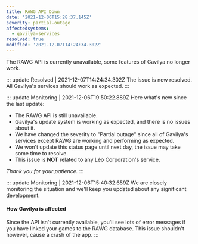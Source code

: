 ```yaml
---
title: RAWG API Down
date: '2021-12-06T15:28:37.145Z'
severity: partial-outage
affectedsystems:
  - gavilya-services
resolved: true
modified: '2021-12-07T14:24:34.302Z'
---
```

The RAWG API is currently unavailable, some features of Gavilya no longer work.

<!--- language code: en -->
::: update Resolved | 2021-12-07T14:24:34.302Z
The issue is now resolved. All Gavilya's services should work as expected.
:::

::: update Monitoring | 2021-12-06T19:50:22.889Z
Here what's new since the last update:

- The RAWG API is still unavailable.
- Gavilya's update system is working as expected, and there is no issues about it.
- We have changed the severity to "Partial outage" since all of Gavilya's services except RAWG are working and performing as expected.
- We won't update this status page until next day, the issue may take some time to resolve.
- This issue is **NOT** related to any Léo Corporation's service.

_Thank you for your patience._
:::

::: update Monitoring | 2021-12-06T15:40:32.659Z
We are closely monitoring the situation and we'll keep you updated about any significant development.

#### How Gavilya is affected
Since the API isn't currently available, you'll see lots of error messages if you have linked your games to the RAWG database. This issue shouldn't however, cause a crash of the app.
:::
